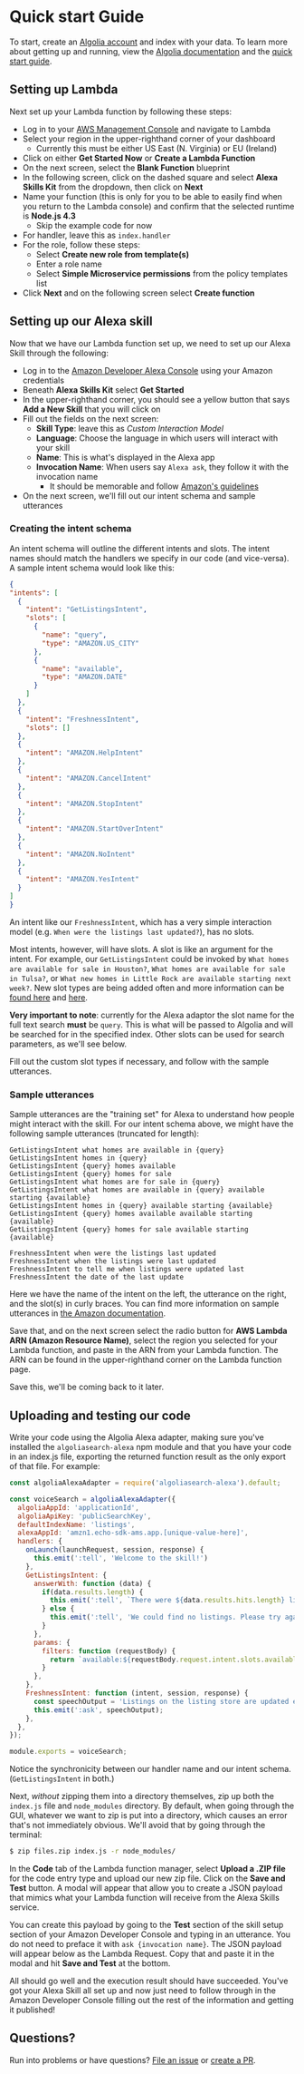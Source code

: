 # Quick start Guide

To start, create an [Algolia account](https://algolia.com) and index with your data. To learn more about getting up and running, view the [Algolia documentation](https://algolia.com/doc) and the [quick start guide](https://www.algolia.com/doc/guides/getting-started/quick-start/).

## Setting up Lambda

Next set up your Lambda function by following these steps:
  - Log in to your [AWS Management Console](http://aws.amazon.com/) and navigate to Lambda
  - Select your region in the upper-righthand corner of your dashboard
    - Currently this must be either US East (N. Virginia) or EU (Ireland)
  - Click on either **Get Started Now** or **Create a Lambda Function**
  - On the next screen, select the **Blank Function** blueprint
  - In the following screen, click on the dashed square and select **Alexa Skills Kit** from the dropdown, then click on **Next**
  - Name your function (this is only for you to be able to easily find when you return to the Lambda console) and confirm that the selected runtime is **Node.js 4.3**
    - Skip the example code for now
  - For handler, leave this as `index.handler`
  - For the role, follow these steps:
    - Select **Create new role from template(s)**
    - Enter a role name
    - Select **Simple Microservice permissions** from the policy templates list
  - Click **Next** and on the following screen select **Create function**

## Setting up our Alexa skill

Now that we have our Lambda function set up, we need to set up our Alexa Skill through the following:
  - Log in to the [Amazon Developer Alexa Console](https://developer.amazon.com/edw/home.html) using your Amazon credentials
  - Beneath **Alexa Skills Kit** select **Get Started**
  - In the upper-righthand corner, you should see a yellow button that says **Add a New Skill** that you will click on
  - Fill out the fields on the next screen:
    - **Skill Type**: leave this as *Custom Interaction Model*
    - **Language**: Choose the language in which users will interact with your skill
    - **Name**: This is what's displayed in the Alexa app
    - **Invocation Name**: When users say `Alexa ask`, they follow it with the invocation name
      - It should be memorable and follow [Amazon's guidelines](https://developer.amazon.com/public/solutions/alexa/alexa-skills-kit/docs/choosing-the-invocation-name-for-an-alexa-skill)
  - On the next screen, we'll fill out our intent schema and sample utterances

  ### Creating the intent schema

  An intent schema will outline the different intents and slots. The intent names should match the handlers we specify in our code (and vice-versa). A sample intent schema would look like this:

  ```json
  {
  "intents": [
    {
      "intent": "GetListingsIntent",
      "slots": [
        {
          "name": "query",
          "type": "AMAZON.US_CITY"
        },
        {
          "name": "available",
          "type": "AMAZON.DATE"
        }
      ]
    },
    {
      "intent": "FreshnessIntent",
      "slots": []
    },
    {
      "intent": "AMAZON.HelpIntent"
    },
    {
      "intent": "AMAZON.CancelIntent"
    },
    {
      "intent": "AMAZON.StopIntent"
    },
    {
      "intent": "AMAZON.StartOverIntent"
    },
    {
      "intent": "AMAZON.NoIntent"
    },
    {
      "intent": "AMAZON.YesIntent"
    }
  ]
}
```

An intent like our `FreshnessIntent`, which has a very simple interaction model (e.g. `When were the listings last updated?`), has no slots.

Most intents, however, will have slots. A slot is like an argument for the intent. For example, our `GetListingsIntent` could be invoked by `What homes are available for sale in Houston?`, `What homes are available for sale in Tulsa?`, or `What new homes in Little Rock are available starting next week?`. New slot types are being added often and more information can be [found here](https://developer.amazon.com/public/solutions/alexa/alexa-skills-kit/docs/built-in-intent-ref/slot-type-reference) and [here](https://developer.amazon.com/public/solutions/alexa/alexa-skills-kit/docs/migrating-to-the-improved-built-in-and-custom-slot-types).

**Very important to note**: currently for the Alexa adaptor the slot name for the full text search **must** be `query`. This is what will be passed to Algolia and will be searched for in the specified index. Other slots can be used for search parameters, as we'll see below.

Fill out the custom slot types if necessary, and follow with the sample utterances.

### Sample utterances

Sample utterances are the "training set" for Alexa to understand how people might interact with the skill. For our intent schema above, we might have the following sample utterances (truncated for length):

```
GetListingsIntent what homes are available in {query}
GetListingsIntent homes in {query}
GetListingsIntent {query} homes available
GetListingsIntent {query} homes for sale
GetListingsIntent what homes are for sale in {query}
GetListingsIntent what homes are available in {query} available starting {available}
GetListingsIntent homes in {query} available starting {available}
GetListingsIntent {query} homes available available starting {available}
GetListingsIntent {query} homes for sale available starting {available}

FreshnessIntent when were the listings last updated
FreshnessIntent when the listings were last updated
FreshnessIntent to tell me when listings were updated last
FreshnessIntent the date of the last update
```

Here we have the name of the intent on the left, the utterance on the right, and the slot(s) in curly braces. You can find more information on sample utterances in [the Amazon documentation](https://developer.amazon.com/public/solutions/alexa/alexa-skills-kit/docs/defining-the-voice-interface#h2_sample_utterances).

Save that, and on the next screen select the radio button for **AWS Lambda ARN (Amazon Resource Name)**, select the region you selected for your Lambda function, and paste in the ARN from your Lambda function. The ARN can be found in the upper-righthand corner on the Lambda function page.

Save this, we'll be coming back to it later.

## Uploading and testing our code

Write your code using the Algolia Alexa adapter, making sure you've installed the `algoliasearch-alexa` npm module and that you have your code in an index.js file, exporting the returned function result as the only export of that file. For example:

```javascript
const algoliaAlexaAdapter = require('algoliasearch-alexa').default;

const voiceSearch = algoliaAlexaAdapter({
  algoliaAppId: 'applicationId',
  algoliaApiKey: 'publicSearchKey',
  defaultIndexName: 'listings',
  alexaAppId: 'amzn1.echo-sdk-ams.app.[unique-value-here]',
  handlers: {
    onLaunch(launchRequest, session, response) {
      this.emit(':tell', 'Welcome to the skill!')
    },
    GetListingsIntent: {
      answerWith: function (data) {
        if(data.results.length) {
          this.emit(':tell', `There were ${data.results.hits.length} listings found.`);
        } else {
          this.emit(':tell', 'We could find no listings. Please try again.');
        }
      },
      params: {
        filters: function (requestBody) {
          return `available:${requestBody.request.intent.slots.available.value}`;
        }
      },
    },
    FreshnessIntent: function (intent, session, response) {
      const speechOutput = 'Listings on the listing store are updated every day. What city are you looking for?';
      this.emit(':ask', speechOutput);
    },
  },
});

module.exports = voiceSearch;
```

Notice the synchronicity between our handler name and our intent schema. (`GetListingsIntent` in both.)

Next, *without* zipping them into a directory themselves, zip up both the `index.js` file and `node_modules` directory. By default, when going through the GUI, whatever we want to zip is put into a directory, which causes an error that's not immediately obvious. We'll avoid that by going through the terminal:

```bash
$ zip files.zip index.js -r node_modules/
```

In the **Code** tab of the Lambda function manager, select **Upload a .ZIP file** for the code entry type and upload our new zip file. Click on the **Save and Test** button. A modal will appear that allow you to create a JSON payload that mimics what your Lambda function will receive from the Alexa Skills service.

You can create this payload by going to the **Test** section of the skill setup section of your Amazon Developer Console and typing in an utterance. You do not need to preface it with `ask {invocation name}`. The JSON payload will appear below as the Lambda Request. Copy that and paste it in the modal and hit **Save and Test** at the bottom.

All should go well and the execution result should have succeeded. You've got your Alexa Skill all set up and now just need to follow through in the Amazon Developer Console filling out the rest of the information and getting it published!

## Questions?

Run into problems or have questions? [File an issue](https://github.com/algolia/algoliasearch-alexa/issues) or [create a PR](https://github.com/algolia/algoliasearch-alexa/pulls).
